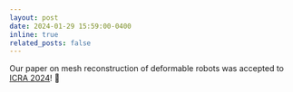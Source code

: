 ```yaml
---
layout: post
date: 2024-01-29 15:59:00-0400
inline: true
related_posts: false
---
```


Our paper on mesh reconstruction of deformable robots was accepted to [ICRA 2024](https://2024.ieee-icra.org/)! :tada: 
